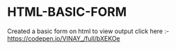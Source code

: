 # HTML-BASIC-FORM
Created a basic form on html 
to view output click here :- https://codepen.io/VINAY_/full/bXEKOe
